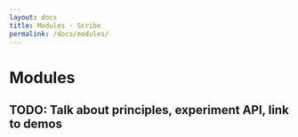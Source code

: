 ```yaml
---
layout: docs
title: Modules - Scribe
permalink: /docs/modules/
---
```


# Modules

## TODO: Talk about principles, experiment API, link to demos
